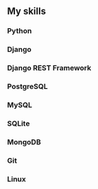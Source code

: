## My skills
### Python
### Django
### Django REST Framework
### PostgreSQL
### MySQL
### SQLite
### MongoDB
### Git
### Linux



